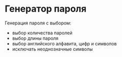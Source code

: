 # Генератор пароля

Генерация пароля с выбором:
- выбор количества паролей
- выбор длины пароля
- выбор английского алфавита, цифр и символов
- исключать неоднозначные символы
